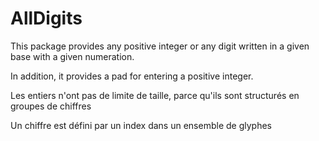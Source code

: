 # AllDigits

This package provides any positive integer or any digit written in a given base with a given numeration.

In addition, it provides a pad for entering a positive integer.

Les entiers n'ont pas de limite de taille, parce qu'ils sont structurés en groupes de chiffres



Un chiffre est défini par un index dans un ensemble de glyphes

